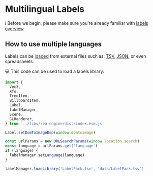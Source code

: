# Multilingual Labels

ℹ️ Before we begin, please make sure you're already familiar with [labels overview](tutorials/labels).

## How to use multiple languages

Labels can be [loaded](tutorials/labels-library) from external files such as: [TSV](https://en.wikipedia.org/wiki/Tab-separated_values), [JSON](https://en.wikipedia.org/wiki/JSON), or even spreadsheets.

💻 This code can be used to load a labels library:

```javascript
import {
  Vec3,
  Xfo,
  TreeItem,
  BillboardItem,
  Label,
  labelManager,
  Scene,
  GLRenderer,
} from '../libs/zea-engine/dist/index.esm.js'

Label.setDomToImageDep(window.domtoimage)

const urlParams = new URLSearchParams(window.location.search)
const language = urlParams.get('language')
if (language) {
  labelManager.setLanguage(language)
}

labelManager.loadLibrary('LabelPack.tsv', 'data/LabelPack.tsv')
```
